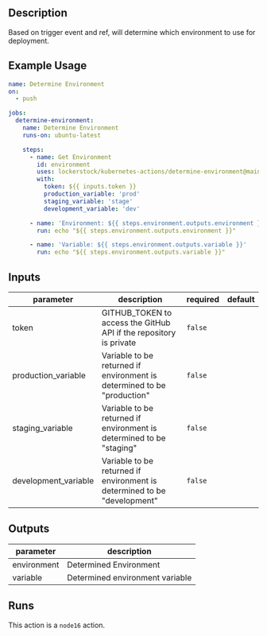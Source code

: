 <!-- action-docs-description -->
## Description

Based on trigger event and ref, will determine which environment to use for deployment.


<!-- action-docs-description -->

## Example Usage

```yaml
name: Determine Environment
on:
  - push

jobs:
  determine-environment:
    name: Determine Environment
    runs-on: ubuntu-latest

    steps:
      - name: Get Environment
        id: environment
        uses: lockerstock/kubernetes-actions/determine-environment@main
        with:
          token: ${{ inputs.token }}
          production_variable: 'prod'
          staging_variable: 'stage'
          development_variable: 'dev'

      - name: 'Environment: ${{ steps.environment.outputs.environment }}'
        run: echo "${{ steps.environment.outputs.environment }}"

      - name: 'Variable: ${{ steps.environment.outputs.variable }}'
        run: echo "${{ steps.environment.outputs.variable }}"
```

<!-- action-docs-inputs -->
## Inputs

| parameter | description | required | default |
| - | - | - | - |
| token | GITHUB_TOKEN to access the GitHub API if the repository is private | `false` |  |
| production_variable | Variable to be returned if environment is determined to be "production" | `false` |  |
| staging_variable | Variable to be returned if environment is determined to be "staging" | `false` |  |
| development_variable | Variable to be returned if environment is determined to be "development" | `false` |  |



<!-- action-docs-inputs -->

<!-- action-docs-outputs -->
## Outputs

| parameter | description |
| - | - |
| environment | Determined Environment |
| variable | Determined environment variable |



<!-- action-docs-outputs -->

<!-- action-docs-runs -->
## Runs

This action is a `node16` action.


<!-- action-docs-runs -->

